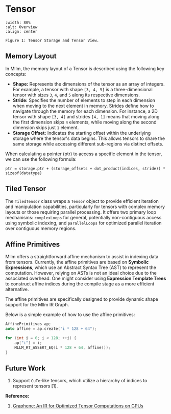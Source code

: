 # Tensor

```{figure} ../_static/img/tensor-storage.png
:width: 80%
:alt: Overview
:align: center

Figure 1: Tensor Storage and Tensor View.
```

## Memory Layout

In Mllm, the memory layout of a Tensor is described using the following key concepts:

- **Shape:** Represents the dimensions of the tensor as an array of integers. For example, a tensor with shape `[3, 4, 5]` is a three-dimensional tensor with sizes `3`, `4`, and `5` along its respective dimensions.
- **Stride:** Specifies the number of elements to step in each dimension when moving to the next element in memory. Strides define how to navigate through the memory for each dimension. For instance, a 2D tensor with shape `[3, 4]` and strides `[4, 1]` means that moving along the first dimension skips `4` elements, while moving along the second dimension skips just `1` element.
- **Storage Offset:** Indicates the starting offset within the underlying storage where the tensor's data begins. This allows tensors to share the same storage while accessing different sub-regions via distinct offsets.

When calculating a pointer (ptr) to access a specific element in the tensor, we can use the following formula:

```text
ptr = storage.ptr + (storage_offsets + dot_product(indices, stride)) * sizeof(datatype)
```

## Tiled Tensor

The `TiledTensor` class wraps a `Tensor` object to provide efficient iteration and manipulation capabilities, particularly for tensors with complex memory layouts or those requiring parallel processing. It offers two primary loop mechanisms: `complexLoops` for general, potentially non-contiguous access using symbolic indexing, and `parallelLoops` for optimized parallel iteration over contiguous memory regions.

## Affine Primitives

Mllm offers a straightforward affine mechanism to assist in indexing data from tensors. Currently, the affine primitives are based on **Symbolic Expressions**, which use an Abstract Syntax Tree (AST) to represent the computation. However, relying on ASTs is not an ideal choice due to the associated overhead. One might consider using **Expression Template Trees** to construct affine indices during the compile stage as a more efficient alternative.

The affine primitives are specifically designed to provide dynamic shape support for the Mllm IR Graph.

Below is a simple example of how to use the affine primitives:

```c++
AffinePrimitives ap;
auto affine = ap.create("i * 128 + 64");

for (int i = 0; i < 128; ++i) {
    ap["i"] = i;
    MLLM_RT_ASSERT_EQ(i * 128 + 64, affine());
}
```

## Future Work

1. Support `CuTe`-like tensors, which utilize a hierarchy of indices to represent tensors [1].

**Reference:**

1. [Graphene: An IR for Optimized Tensor Computations on GPUs](https://dl.acm.org/doi/abs/10.1145/3582016.3582018)
